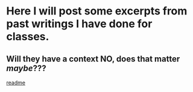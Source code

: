 # Here I will post some excerpts from past writings I have done for classes.
## Will they have a context **NO**, does that matter *maybe*???
[readme](myLib/README.md)

